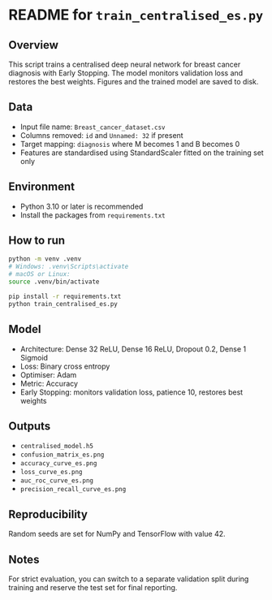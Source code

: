 # README for `train_centralised_es.py`

## Overview
This script trains a centralised deep neural network for breast cancer diagnosis with Early Stopping. The model monitors validation loss and restores the best weights. Figures and the trained model are saved to disk.

## Data
* Input file name: `Breast_cancer_dataset.csv`
* Columns removed: `id` and `Unnamed: 32` if present
* Target mapping: `diagnosis` where M becomes 1 and B becomes 0
* Features are standardised using StandardScaler fitted on the training set only

## Environment
* Python 3.10 or later is recommended
* Install the packages from `requirements.txt`

## How to run
```bash
python -m venv .venv
# Windows: .venv\Scripts\activate
# macOS or Linux:
source .venv/bin/activate

pip install -r requirements.txt
python train_centralised_es.py
```

## Model
* Architecture: Dense 32 ReLU, Dense 16 ReLU, Dropout 0.2, Dense 1 Sigmoid
* Loss: Binary cross entropy
* Optimiser: Adam
* Metric: Accuracy
* Early Stopping: monitors validation loss, patience 10, restores best weights

## Outputs
* `centralised_model.h5`
* `confusion_matrix_es.png`
* `accuracy_curve_es.png`
* `loss_curve_es.png`
* `auc_roc_curve_es.png`
* `precision_recall_curve_es.png`

## Reproducibility
Random seeds are set for NumPy and TensorFlow with value 42.

## Notes
For strict evaluation, you can switch to a separate validation split during training and reserve the test set for final reporting.
